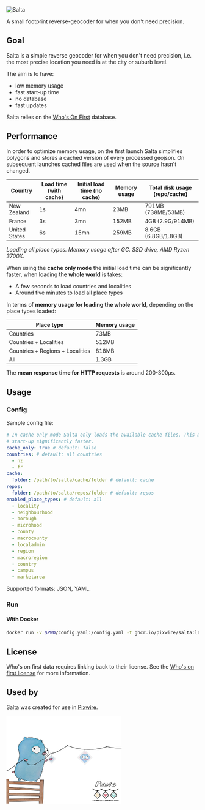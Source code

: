 <img src="logo.png" alt="Salta" width="500px"/>

A small footprint reverse-geocoder for when you don't need precision.

## Goal

Salta is a simple reverse geocoder for when you don't need precision, i.e. the most precise location you need is at the city or suburb level.

The aim is to have:

- low memory usage
- fast start-up time
- no database
- fast updates

Salta relies on the [Who's On First](https://whosonfirst.org/) database.

## Performance

In order to optimize memory usage, on the first launch Salta simplifies polygons
and stores a cached version of every processed geojson.
On subsequent launches cached files are used when the source hasn't changed.

| Country       | Load time (with cache) | Initial load time (no cache) | Memory usage | Total disk usage (repo/cache) |
| ------------- | ---------------------- | ---------------------------- | ------------ | ----------------------------- |
| New Zealand   | 1s                     | 4mn                          | 23MB         | 791MB (738MB/53MB)            |
| France        | 3s                     | 3mn                          | 152MB        | 4GB (2.9G/914MB)              |
| United States | 6s                     | 15mn                         | 259MB        | 8.6GB (6.8GB/1.8GB)           |

*Loading all place types. Memory usage after GC. SSD drive, AMD Ryzen 3700X.*

When using the **cache only mode** the initial load time can be significantly faster, when loading the **whole world** is takes:
- A few seconds to load countries and localities
- Around five minutes to load all place types

In terms of **memory usage for loading the whole world**, depending on the place types loaded:

| Place type                       | Memory usage |
| -------------------------------- | ------------ |
| Countries                        | 73MB         |
| Countries + Localities           | 512MB        |
| Countries + Regions + Localities | 818MB        |
| All                              | 1.3GB        |

The **mean response time for HTTP requests** is around 200-300μs.

## Usage

### Config

Sample config file:

```yaml
# In cache only mode Salta only loads the available cache files. This makes
# start-up significantly faster.
cache_only: true # default: false
countries: # default: all countries
  - nz
  - fr
cache:
  folder: /path/to/salta/cache/folder # default: cache
repos:
  folder: /path/to/salta/repos/folder # default: repos
enabled_place_types: # default: all
  - locality
  - neighbourhood
  - borough
  - microhood
  - county
  - macrocounty
  - localadmin
  - region
  - macroregion
  - country
  - campus
  - marketarea
```

Supported formats: JSON, YAML.

### Run

#### With Docker

```sh
docker run -v $PWD/config.yaml:/config.yaml -t ghcr.io/pixwire/salta:latest
```

## License

Who's on first data requires linking back to their license.
See the [Who's on first license](https://whosonfirst.org/docs/licenses/) for more information.

## Used by

Salta was created for use in [Pixwire](https://pixwire.net).

<a href="https://pixwire.net"><img src="https://raw.githubusercontent.com/pixwire/.github/main/pixwire-gopher.jpg" width="60%" /></a>
